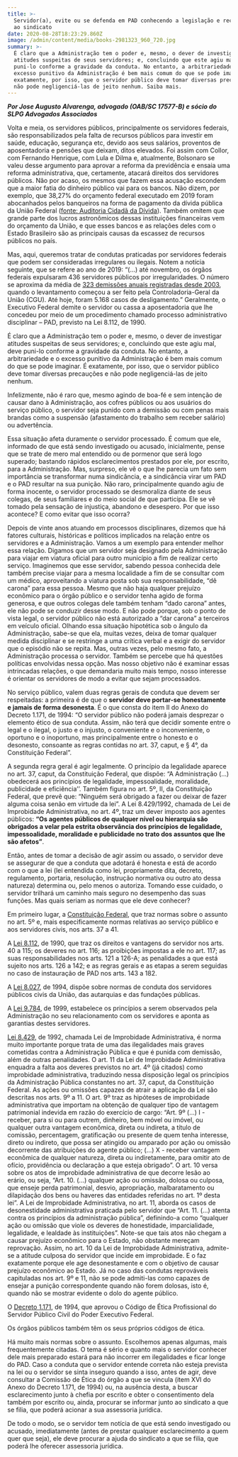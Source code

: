 ```yaml
---
title: >-
  Servidor(a), evite ou se defenda em PAD conhecendo a legislação e recorrendo
  ao sindicato
date: 2020-08-28T18:23:29.860Z
image: /admin/content/media/books-2981323_960_720.jpg
summary: >-
  É claro que a Administração tem o poder e, mesmo, o dever de investigar
  atitudes suspeitas de seus servidores; e, concluindo que este agiu mal, deve
  puni-lo conforme a gravidade da conduta. No entanto, a arbitrariedade e o
  excesso punitivo da Administração é bem mais comum do que se pode imaginar. É
  exatamente, por isso, que o servidor público deve tomar diversas precauções e
  não pode negligenciá-las de jeito nenhum. Saiba mais.
---
```

_**Por Jose Augusto Alvarenga, advogado (OAB/SC 17577-B) e sócio do SLPG Advogados Associados**_

Volta e meia, os servidores públicos, principalmente os servidores federais, são responsabilizados pela falta de recursos públicos para investir em saúde, educação, segurança etc, devido aos seus salários, proventos de aposentadoria e pensões que deixam, ditos elevados. Foi assim com Collor, com Fernando Henrique, com Lula e Dilma e, atualmente, Bolsonaro se valeu desse argumento para aprovar a reforma da previdência e ensaia uma reforma administrativa, que, certamente, atacará direitos dos servidores públicos. Não por acaso, os mesmos que fazem essa acusação escondem que a maior fatia do dinheiro público vai para os bancos. Não dizem, por exemplo, que 38,27% do orçamento federal executado em 2019 foram abocanhados pelos banqueiros na forma de pagamento da dívida pública da União Federal ([fonte: Auditoria Cidadã da Dívida](https://auditoriacidada.org.br/conteudo/grafico-do-orcamento-federal-2019-2/)). Também omitem que grande parte dos lucros astronômicos dessas instituições financeiras vem do orçamento da União, e que esses bancos e as relações deles com o Estado Brasileiro são as principais causas da escassez de recursos públicos no país.

Mas, aqui, queremos tratar de condutas praticadas por servidores federais que podem ser consideradas irregulares ou ilegais. Notem a notícia seguinte, que se refere ao ano de 2019: “(...) até novembro, os órgãos federais expulsaram 436 servidores públicos por irregularidades. O número se aproxima da média de [323 demissões anuais registradas desde 2003](https://www.metropoles.com/brasil/servidor-brasil/orgaos-federais-expulsam-323-servidores-publicos-por-ano), quando o levantamento começou a ser feito pela Controladoria-Geral da União (CGU). Até hoje, foram 5.168 casos de desligamento.” Geralmente, o Executivo Federal demite o servidor ou cassa a aposentadoria que lhe concedeu por meio de um procedimento chamado processo administrativo disciplinar – PAD, previsto na Lei 8.112, de 1990.

É claro que a Administração tem o poder e, mesmo, o dever de investigar atitudes suspeitas de seus servidores; e, concluindo que este agiu mal, deve puni-lo conforme a gravidade da conduta. No entanto, a arbitrariedade e o excesso punitivo da Administração é bem mais comum do que se pode imaginar. É exatamente, por isso, que o servidor público deve tomar diversas precauções e não pode negligenciá-las de jeito nenhum.

Infelizmente, não é raro que, mesmo agindo de boa-fé e sem intenção de causar dano à Administração, aos cofres públicos ou aos usuários do serviço público, o servidor seja punido com a demissão ou com penas mais brandas como a suspensão (afastamento do trabalho sem receber salário) ou advertência.

Essa situação afeta duramente o servidor processado. É comum que ele, informado de que está sendo investigado ou acusado, inicialmente, pense que se trate de mero mal entendido ou de pormenor que será logo superado; bastando rápidos esclarecimentos prestados por ele, por escrito, para a Administração. Mas, surpreso, ele vê o que lhe parecia um fato sem importância se transformar numa sindicância, e a sindicância virar um PAD e o PAD resultar na sua punição. Não raro, principalmente quando agiu de forma inocente, o servidor processado se desmoraliza diante de seus colegas, de seus familiares e do meio social de que participa. Ele se vê tomado pela sensação de injustiça, abandono e desespero. Por que isso acontece? E como evitar que isso ocorra?

Depois de vinte anos atuando em processos disciplinares, dizemos que há fatores culturais, históricas e políticos implicados na relação entre os servidores e a Administração. Vamos a um exemplo para entender melhor essa relação. Digamos que um servidor seja designado pela Administração para viajar em viatura oficial para outro município a fim de realizar certo serviço. Imaginemos que esse servidor, sabendo pessoa conhecida dele também precise viajar para a mesma localidade a fim de se consultar com um médico, aproveitando a viatura posta sob sua responsabilidade, “dê carona” para essa pessoa. Mesmo que não haja qualquer prejuízo econômico para o órgão público e o servidor tenha agido de forma generosa, e que outros colegas dele também tenham “dado carona” antes, ele não pode se conduzir desse modo. E não pode porque, sob o ponto de vista legal, o servidor público não está autorizado a “dar carona” a terceiros em veículo oficial. Olhando essa situação hipotética sob o ângulo da Administração, sabe-se que ela, muitas vezes, deixa de tomar qualquer medida disciplinar e se restringe a uma crítica verbal e a exigir do servidor que o episódio não se repita. Mas, outras vezes, pelo mesmo fato, a Administração processa o servidor. Também se percebe que há questões políticas envolvidas nessa opção. Mas nosso objetivo não é examinar essas intrincadas relações, o que demandaria muito mais tempo, nosso interesse é orientar os servidores de modo a evitar que sejam processados.

No serviço público, valem duas regras gerais de conduta que devem ser respeitadas: a primeira é de que o **servidor deve portar-se honestamente e jamais de forma desonesta**. É o que consta do item II do Anexo do Decreto 1.171, de 1994: “O servidor público não poderá jamais desprezar o elemento ético de sua conduta. Assim, não terá que decidir somente entre o legal e o ilegal, o justo e o injusto, o conveniente e o inconveniente, o oportuno e o inoportuno, mas principalmente entre o honesto e o desonesto, consoante as regras contidas no art. 37, caput, e § 4°, da Constituição Federal”.

A segunda regra geral é agir legalmente. O princípio da legalidade aparece no art. 37, caput, da Constituição Federal, que dispõe: “A Administração (...) obedecerá aos princípios de legalidade, impessoalidade, moralidade, publicidade e eficiência’’. Também figura no art. 5º, II, da Constituição Federal, que prevê que: “Ninguém será obrigado a fazer ou deixar de fazer alguma coisa senão em virtude da lei”. A Lei 8.429/1992, chamada de Lei de Improbidade Administrativa, no art. 4º, traz um dever imposto aos agentes públicos: **“Os agentes públicos de qualquer nível ou hierarquia são obrigados a velar pela estrita observância dos princípios de legalidade, impessoalidade, moralidade e publicidade no trato dos assuntos que lhe são afetos”**.

Então, antes de tomar a decisão de agir assim ou assado, o servidor deve se assegurar de que a conduta que adotará é honesta e está de acordo com o que a lei (lei entendida como lei, propriamente dita, decreto, regulamento, portaria, resolução, instrução normativa ou outro ato dessa natureza) determina ou, pelo menos o autoriza. Tomando esse cuidado, o servidor trilhará um caminho mais seguro no desempenho das suas funções. Mas quais seriam as normas que ele deve conhecer?

Em primeiro lugar, a [Constituição Federal](http://www.planalto.gov.br/ccivil_03/Constituicao/Constituicao.htm), que traz normas sobre o assunto no art. 5º e, mais especificamente normas relativas ao serviço público e aos servidores civis, nos arts. 37 a 41.

A [Lei 8.112](http://www.planalto.gov.br/ccivil_03/LEIS/L8112cons.htm), de 1990, que traz os direitos e vantagens do servidor nos arts. 40 a 115; os deveres no art. 116; as proibições impostas a ele no art. 117; as suas responsabilidades nos arts. 121 a 126-A; as penalidades a que está sujeito nos arts. 126 a 142; e as regras gerais e as etapas a serem seguidas no caso de instauração de PAD nos arts. 143 a 182.

A [Lei 8.027](http://www.planalto.gov.br/ccivil_03/LEIS/L8027.htm), de 1994, dispõe sobre normas de conduta dos servidores públicos civis da União, das autarquias e das fundações públicas.

A [Lei 9.784](http://www.planalto.gov.br/ccivil_03/Leis/L9784.htm), de 1999, estabelece os princípios a serem observados pela Administração no seu relacionamento com os servidores e aponta as garantias destes servidores.

[Lei 8.429](http://www.planalto.gov.br/ccivil_03/Leis/L8429.htm), de 1992, chamada Lei de Improbidade Administrativa, é norma muito importante porque trata de uma das ilegalidades mais graves cometidas contra a Administração Pública e que é punida com demissão, além de outras penalidades. O art. 11 da Lei de Improbidade Administrativa enquadra a falta aos deveres previstos no art. 4º (já citados) como improbidade administrativa, traduzindo nessa disposição legal os princípios da Administração Pública constantes no art. 37, caput, da Constituição Federal. As ações ou omissões capazes de atrair a aplicação da Lei são descritas nos arts. 9º a 11. O art. 9º traz as hipóteses de improbidade administrativa que importam na obtenção de qualquer tipo de vantagem patrimonial indevida em razão do exercício de cargo: “Art. 9º (...) I - receber, para si ou para outrem, dinheiro, bem móvel ou imóvel, ou qualquer outra vantagem econômica, direta ou indireta, a título de comissão, percentagem, gratificação ou presente de quem tenha interesse, direto ou indireto, que possa ser atingido ou amparado por ação ou omissão decorrente das atribuições do agente público; (...) X - receber vantagem econômica de qualquer natureza, direta ou indiretamente, para omitir ato de ofício, providência ou declaração a que esteja obrigado”. O art. 10 versa sobre os atos de improbidade administrativa de que decorre lesão ao erário, ou seja, “Art. 10. (...) qualquer ação ou omissão, dolosa ou culposa, que enseje perda patrimonial, desvio, apropriação, malbaratamento ou dilapidação dos bens ou haveres das entidades referidas no art. 1º desta lei”. A Lei de Improbidade Administrativa, no art. 11, aborda os casos de desonestidade administrativa praticada pelo servidor que “Art. 11. (...) atenta contra os princípios da administração pública”, definindo-a como “qualquer ação ou omissão que viole os deveres de honestidade, imparcialidade, legalidade, e lealdade às instituições”. Note-se que tais atos não chegam a causar prejuízo econômico para o Estado, não obstante mereçam reprovação. Assim, no art. 10 da Lei de Improbidade Administrativa, admite-se a atitude culposa do servidor que incide em improbidade. E o faz exatamente porque ele age desonestamente e com o objetivo de causar prejuízo econômico ao Estado. Já no caso das condutas reprováveis capituladas nos art. 9º e 11, não se pode admiti-las como capazes de ensejar a punição correspondente quando não forem dolosas, isto é, quando não se mostrar evidente o dolo do agente público.

O [Decreto 1.171](http://www.planalto.gov.br/ccivil_03/decreto/D1171.htm), de 1994, que aprovou o Código de Ética Profissional do Servidor Público Civil do Poder Executivo Federal.

Os órgãos públicos também têm os seus próprios códigos de ética. 

Há muito mais normas sobre o assunto. Escolhemos apenas algumas, mais frequentemente citadas. O tema é sério e quanto mais o servidor conhecer dele mais preparado estará para não incorrer em ilegalidades e ficar longe do PAD. Caso a conduta que o servidor entende correta não esteja prevista na lei ou o servidor se sinta inseguro quando a isso, antes de agir, deve consultar a Comissão de Ética do órgão a que se vincula (item XVI do Anexo do Decreto 1.171, de 1994) ou, na ausência desta, a buscar esclarecimento junto à chefia por escrito e obter o consentimento dela também por escrito ou, ainda, procurar se informar junto ao sindicato a que se filia, que poderá acionar a sua assessoria jurídica.

De todo o modo, se o servidor tem notícia de que está sendo investigado ou acusado, imediatamente (antes de prestar qualquer esclarecimento a quem quer que seja), ele deve procurar a ajuda do sindicato a que se filia, que poderá lhe oferecer assessoria jurídica.
